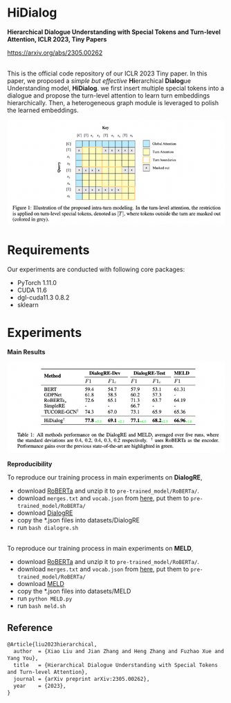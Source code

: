 # HiDialog 
**Hierarchical Dialogue Understanding with Special Tokens and Turn-level Attention, ICLR 2023, Tiny Papers**

https://arxiv.org/abs/2305.00262

\
This is the official code repository of our ICLR 2023 Tiny paper. In this paper, we proposed a *simple but effective* **Hi**erarchical **Dialog**ue Understanding model, **HiDialog**. we first insert multiple special tokens into a dialogue and propose the turn-level attention to learn turn embeddings hierarchically. Then, a heterogeneous graph module is leveraged to polish the learned embeddings. 

![](figures/HiD.png)

# Requirements
Our experiments are conducted with following core packages:
- PyTorch 1.11.0
- CUDA 11.6
- dgl-cuda11.3 0.8.2    
- sklearn


# Experiments
**Main Results**

![](figures/main_results.png)

**Reproducibility**

To reproduce our training process in main experiments on **DialogRE**, 
- download [RoBERTa](https://github.com/pytorch/fairseq/tree/main/examples/roberta) and unzip it to ```pre-trained_model/RoBERTa/```.
- download ```merges.txt``` and ```vocab.json``` from [here](https://huggingface.co/roberta-large/tree/main), put them to ```pre-trained_model/RoBERTa/```
- download [DialogRE](https://github.com/nlpdata/dialogre) 
- copy the *.json files into datasets/DialogRE
- run ```bash dialogre.sh``` 

\
To reproduce our training process in main experiments on **MELD**, 
- download [RoBERTa](https://github.com/pytorch/fairseq/tree/main/examples/roberta) and unzip it to ```pre-trained_model/RoBERTa/```.
- download ```merges.txt``` and ```vocab.json``` from [here](https://huggingface.co/roberta-large/tree/main), put them to ```pre-trained_model/RoBERTa/```
- download [MELD](https://github.com/declare-lab/MELD)
- copy the *.json files into datasets/MELD 
- run ```python MELD.py```
- run ```bash meld.sh```

## Reference 
```
@Article{liu2023hierarchical,
  author  = {Xiao Liu and Jian Zhang and Heng Zhang and Fuzhao Xue and Yang You},
  title   = {Hierarchical Dialogue Understanding with Special Tokens and Turn-level Attention},
  journal = {arXiv preprint arXiv:2305.00262},
  year    = {2023},
}
```